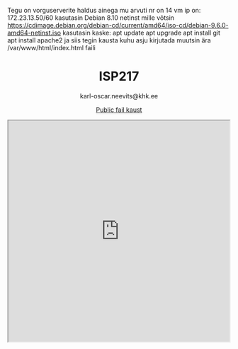 Tegu on vorguserverite haldus ainega
mu arvuti nr on 14
vm ip on: 172.23.13.50/60
kasutasin Debian 8.10 netinst mille võtsin https://cdimage.debian.org/debian-cd/current/amd64/iso-cd/debian-9.6.0-amd64-netinst.iso
kasutasin kaske:
apt update
apt upgrade
apt install git
apt install apache2
ja siis tegin kausta kuhu asju kirjutada
 muutsin ära /var/www/html/index.html faili
<!DOCTYPE html>
<html>
<head>
<title>Oscari Veebileht</title>
</head>
<body>

<style>
body {
background-image: url("https://encrypted-tbn0.gstatic.com/images?q=tbn:ANd9GcTRiLaSW8L_uscDoLyjgaOyktYvy_SCABApWHirm$
color:pink;
}
</style>
<center>
<h1>ISP217</h1>
<p>karl-oscar.neevits@khk.ee</p>
<a href="./public_html">
<p>Public fail kaust</p>
</a>
<iframe src="https://pa1.narvii.com/6166/15aa46dd14fc3d9cde90e426a5120716547388ae_hq.gif" width="500" height="500" f$
</center>
</body>
</html>
---------------
tegin mkdir /var/www/public_html
tegin seal kaustas file.txt
kirjutasin sinna sisse vajaliku

tegin resa apache2 asjale
service apache2 restart


